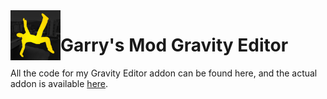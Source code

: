 <img src="gravityeditoriconredo.jpg?raw=true" width="80" align="left">

# Garry's Mod Gravity Editor
All the code for my Gravity Editor addon can be found here, and the actual addon is available [here](https://steamcommunity.com/sharedfiles/filedetails/?id=408860867).
